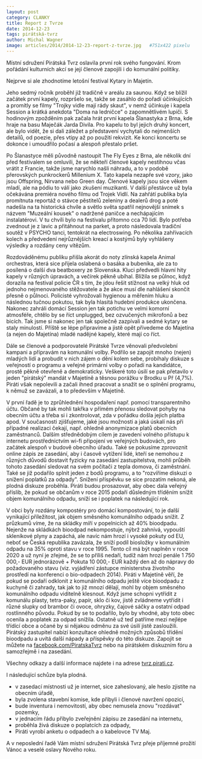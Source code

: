 ```yaml
---
layout: post
category: CLANKY
title: Report z Tvrze
date: 2014-12-23
tags: pirátská-tvrz
author: Michal Wagner
image: articles/2014/2014-12-23-report-z-tvrze.jpg   #751x422 pixelu
---
```

Místní sdružení Pirátská Tvrz oslavila první rok svého fungování. Krom pořádání kulturních akcí se její členové zapojili i do komunální politiky.

Nejprve si ale zhodnotíme letošní festival Kytary in Majetín.

Jeho sedmý ročník proběhl již tradičně v areálu za saunou. Když se blížil začátek první kapely, rozpršelo se, takže se zasáhlo do pořadí účinkujících a promítly se filmy "Trojky vidle mají rády skaut", v nemž účinkuje i kapela Session a krátká anekdota "Doma na ledničce" o zapomnětlivém lupiči. S hodinovým zpožděním pak začala hrát první kapela Šlanastyka z Brna, kde hraje na basu Maječák Jarda Divila. Pro kapelu to byl jejich druhý koncert, ale bylo vidět, že si dali záležet a představení vychytali do nejmenších detailů, od poezie, přes vtipy až po použití rekvizit. Ke konci koncertu se dokonce i umoudřilo počasí a alespoň přestalo pršet.

Po Šlanastyce měli původně nastoupit The Fly Eyes z Brna, ale několik dní před festivalem se omluvili, že se někteří členové kapely nestihnou včas vrátit z Francie, takže jsme narychlo našli náhradu, a to v podobě přerovských punkrockerů Millenium X. Tato kapela nezapře své vzory, jako jsou Offspring, Nirvana nebo Green day. Členové kapely jsou sice věkem mladí, ale na pódiu to válí jako zkušení muzikanti. V další přestávce už byla očekávána premiéra nového filmu od Trojek Vidlí. Na zahřátí publika byla promítnuta reportáž o stávce pěstitelů zeleniny a dealerů drog a poté nadešla na ta historická chvíle a světlo světa spatřil nejnovější snímek s názvem "Muzeální kousek" o nadržené paničce a nechápajícím instalatérovi. V tu chvíli bylo na festivalu přítomno cca 70 lidí. Bylo potřeba zvednout je z lavic a přitáhnout na parket, a proto následovala tradiční soutěž v PSYCHO tanci, tentokrát na electroswing. Po několika zahřívacích kolech a předvedení nejrůznějších kreací a kostýmů byly vyhlášeny výsledky a rozdány ceny vítězům.

Rozdováděnému publiku přišla akorát do noty zlínská kapela Animal orchestras, která sice přijela oslabená o basáka a bubeníka, ale za to posílená o další dva beatboxery ze Slovenska. Kluci předvedli hlavní hity kapely v různých úpravách, a večírek pěkně ubíhal. Blížila se půlnoc, když dorazila na festival policie ČR s tím, že jdou řešit stížnost na velký hluk od jednoho nejmenovaného stěžovatele a že akce musí dle nahlášení skončit přesně o půlnoci. Policisté vyhrožovali hygienou a měřením hluku a následnou tučnou pokutou, tak byla hlasitá hudební produkce ukončena. Nakonec zahráli domácí Session jen tak potichu ve velmi komorní atmosféře, chtělo by se říct unplugged, bez ozvučených mikrofonů a bez bicích. Tak jsme si nakonec jen tak společně zazpívali a sedmé kytary se staly minulostí. Příště se lépe připravíme a jistě opět přivedeme do Majetína (a nejen do Majetína) mladé nadějné kapely, které mají co říct. 

Dále se členové a podporovatelé Pirátské Tvrze věnovali předvolební kampani a přípravám na komunální volby. Podřilo se zapojit mnoho (nejen) mladých lidí a probudit v nich zájem o dění kolem sebe, probíhaly diskuze s veřejností o programu a veřejné primární volby o pořadí na kandidátce, prostě pěkně otevřeně a demokraticky. Veškeré toto úsilí se pak přetavilo v jeden "pirátský" mandát v Majetíně  a těsnou porážku v Brodku u Př (4,7%). Piráti však nepolevili a začali ihned pracovat a snažit se o splnění programu, k němuž se zavázali, a to především v Majetíně.

V první řadě je to zprůhlednění hospodaření např. pomocí transparentního účtu. Občané by tak mohli takřka v přímém přenosu sledovat pohyby na obecním účtu a třeba si i zkontrolovat, zda v pořádku došla jejich platba apod. V současnosti zjišťujeme, jaké jsou možnosti a jaká úskalí nás při případné realizaci čekají, např. ohledně anonymizace platů obecních zaměstnanců.  Dalším střednědobým cílem je zavedení volného přístupu k internetu prostřednictvím wi-fi připojení ve veřejných budovách, pro začátek alespoň v budově obecního úřadu. Také se pokusíme zprovoznit online zápis ze zasedání, aby i časově vytížení lidé, kteří se nemohou z různých důvodů dostavit fyzicky na zasedání zastupitelstva, mohli průběh tohoto zasedání sledovat na svém počítači z tepla domova, či zaměstnání. Také se již podařilo splnit jeden z bodů programu, a to "rozvíříme diskuzi o snížení poplatků za odpady". Snížení příspěvku se sice prozatím nekoná, ale plodná diskuze proběhla. Piráti budou prosazovat, aby obec dala veřejný příslib, že pokud se občanům v roce 2015 podaří důsledným tříděním snížit objem komunálního odpadu, sníží se i poplatek na následující rok.

V obci byly rozdány kompostéry pro domácí kompostování, to je další vynikající příležitost, jak objem směsného komunálního odpadu snížit. Z průzkumů víme, že na skládky míří v popelnicích až 40% bioodpadu. Nejenže na skládkách bioodpad nekompostuje, nýbrž zahnívá, vypouští skleníkové plyny a zapáchá, ale navíc nám hrozí i vysoké pokuty od EU, neboť se Česká republika zavázala, že  sníží podíl biosložky v komunálním odpadu na 35% oproti stavu v roce 1995. Tento cíl má být naplněn v roce 2020 a už nyní je zřejmé, že se to příliš nedaří, tudíž nám hrozí penále 1 750 000,- EUR jednorázově + Pokuta 10 000,- EUR každý den až do nápravy do požadovaného stavu (viz. vyjádření zástupce ministerstva životního prostředí na konferenci o bio-odpadech 2014). Piráti v Majetíně věří, že pokud se podaří odklonit z komunálního odpadu ještě více bioodpadu z kuchyně či zahrady, tak jak to již mnozí dělají, mohl by objem směsného komunálního odpadu viditelně klesnout. Když jsme schopni vytřídit z komunálu plasty, tetra-paky, papír, sklo či kov, jistě zvládneme vytřídit i různé slupky od brambor či ovoce, ohryzky, čajové sáčky a ostatní odpad rostlinného původu. Pokud by se to podařilo, bylo by vhodné, aby toto obec ocenila a poplatek za odpad snížila. Ostatně už teď patříme mezi nejlépe třídící obce a očané by si nějakou odměnu za své úsilí jistě zasloužili. Pirátský zastupitel nabízí konzultace ohledně možných způsobů třídění bioodpadu a uvítá  další nápady a příspěvky do této diskuze. Zapojit se můžete na [facebook.com/PiratskaTvrz](https://facebook.com/PiratskaTvrz) nebo na pirátském diskuzním fóru a samozřejmě i na zasedání.

Všechny odkazy a další informace najdete i na adrese [tvrz.pirati.cz](https://tvrz.pirati.cz).

I následující schůze byla plodná.

* v zasedací místnosti už je internet, sice zaheslovaný, ale heslo zjistíte na obecním úřadě,
* byla zvolena stavební komise, kde přibyli i členové navržení opozicí,
* bude inventura i nemovitostí, aby obec nemusela znovu "rozdávat" pozemky, 
* v jednacím řádu přibylo zveřejnění zápisu ze zasedání na internetu,
* proběhla živá diskuze o poplatcích za odpady,
* Piráti vyrobí anketu o odpadech a o kabelovce TV Maj.

A v neposlední řadě Vám místní sdružení Pirátská Tvrz přeje příjemné prožití Vánoc a veselé oslavy Nového roku.

